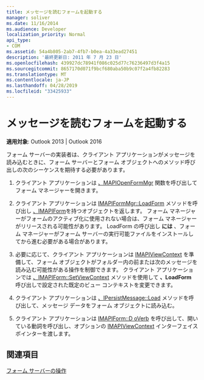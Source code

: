 ```yaml
---
title: メッセージを読むフォームを起動する
manager: soliver
ms.date: 11/16/2014
ms.audience: Developer
localization_priority: Normal
api_type:
- COM
ms.assetid: 54a4b805-2ab7-4fb7-b0ea-4a33ead27451
description: '最終更新日: 2011 年 7 月 23 日'
ms.openlocfilehash: 439927dc78941f086c025d77c76236497d3f4a15
ms.sourcegitcommit: 8657170d071f9bcf680aba50b9c07f2a4fb82283
ms.translationtype: MT
ms.contentlocale: ja-JP
ms.lasthandoff: 04/28/2019
ms.locfileid: "33425933"
---
```

# <a name="launching-a-form-to-read-a-message"></a>メッセージを読むフォームを起動する

  
  
**適用対象**: Outlook 2013 | Outlook 2016 
  
フォーム サーバーの実装者は、クライアント アプリケーションがメッセージを読み込むときに、フォーム サーバーとフォーム オブジェクトへのメソッド呼び出しの次のシーケンスを期待する必要があります。
  
1. クライアント アプリケーションは [、MAPIOpenFormMgr](mapiopenformmgr.md) 関数を呼び出してフォーム マネージャーを開きます。 
    
2. クライアント アプリケーションは [IMAPIFormMgr::LoadForm](imapiformmgr-loadform.md) メソッドを呼び出し [、IMAPIForm](imapiformiunknown.md)を持つオブジェクトを返します。 フォーム マネージャーがフォームのアクティブ化に使用されない場合は、フォーム マネージャーがリリースされる可能性があります。 LoadForm の呼び出し **には** 、フォーム マネージャーがフォーム サーバーの実行可能ファイルをインストールしてから進む必要がある場合があります。 
    
3. 必要に応じて、クライアント アプリケーションは [IMAPIViewContext](imapiviewcontextiunknown.md) を準備して、フォーム オブジェクトがフォルダー内の前または次のメッセージを読み込む可能性がある操作を制御できます。 クライアント アプリケーションでは [、IMAPIForm::SetViewContext](imapiform-setviewcontext.md) メソッドを使用して **、LoadForm** 呼び出しで設定された既定のビュー コンテキストを変更できます。 
    
4. クライアント アプリケーションは [、IPersistMessage::Load](ipersistmessage-load.md) メソッドを呼び出して、メッセージ データをフォーム オブジェクトに読み込む。 
    
5. クライアント アプリケーションは [IMAPIForm::D oVerb](imapiform-doverb.md) を呼び出して、開いている動詞を呼び出し、オプションの [IMAPIViewContext](imapiviewcontextiunknown.md) インターフェイス ポインターを渡します。 
    
## <a name="see-also"></a>関連項目



[フォーム サーバーの操作](form-server-interactions.md)

